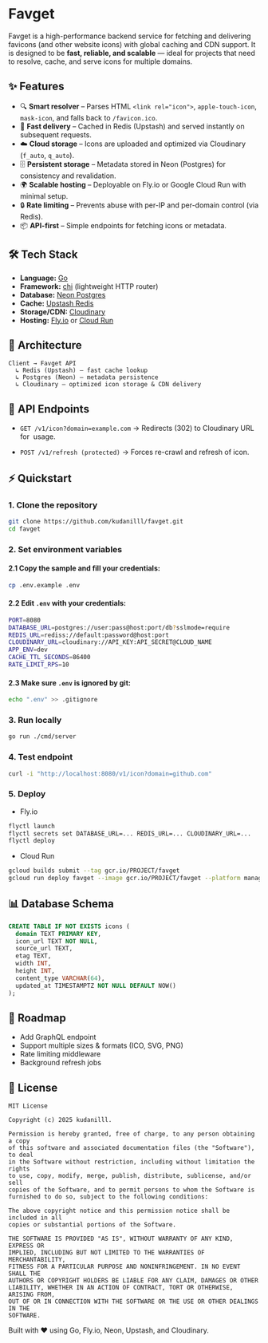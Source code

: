 # Favget

Favget is a high-performance backend service for fetching and delivering favicons (and other website icons) with global caching and CDN support.
It is designed to be **fast, reliable, and scalable** — ideal for projects that need to resolve, cache, and serve icons for multiple domains.

## ✨ Features

- 🔍 **Smart resolver** – Parses HTML `<link rel="icon">`, `apple-touch-icon`, `mask-icon`, and falls back to `/favicon.ico`.
- 🚀 **Fast delivery** – Cached in Redis (Upstash) and served instantly on subsequent requests.
- ☁️ **Cloud storage** – Icons are uploaded and optimized via Cloudinary (`f_auto`, `q_auto`).
- 🗄️ **Persistent storage** – Metadata stored in Neon (Postgres) for consistency and revalidation.
- 🌍 **Scalable hosting** – Deployable on Fly.io or Google Cloud Run with minimal setup.
- 🔒 **Rate limiting** – Prevents abuse with per-IP and per-domain control (via Redis).
- 📦 **API-first** – Simple endpoints for fetching icons or metadata.

## 🛠️ Tech Stack

- **Language:** [Go](https://go.dev/)
- **Framework:** [chi](https://github.com/go-chi/chi) (lightweight HTTP router)
- **Database:** [Neon Postgres](https://neon.tech/)
- **Cache:** [Upstash Redis](https://upstash.com/)
- **Storage/CDN:** [Cloudinary](https://cloudinary.com/)
- **Hosting:** [Fly.io](https://fly.io/) or [Cloud Run](https://cloud.google.com/run)

## 📐 Architecture

```text
Client → Favget API
  ↳ Redis (Upstash) – fast cache lookup
  ↳ Postgres (Neon) – metadata persistence
  ↳ Cloudinary – optimized icon storage & CDN delivery
```

## 🚦 API Endpoints

- `GET /v1/icon?domain=example.com`
  → Redirects (302) to Cloudinary URL for <img> usage.

- `POST /v1/refresh (protected)`
  → Forces re-crawl and refresh of icon.

## ⚡ Quickstart

### 1. Clone the repository

```bash
git clone https://github.com/kudanilll/favget.git
cd favget
```

### 2. Set environment variables

#### 2.1 Copy the sample and fill your credentials:

```bash
cp .env.example .env
```

#### 2.2 Edit `.env` with your credentials:

```bash
PORT=8080
DATABASE_URL=postgres://user:pass@host:port/db?sslmode=require
REDIS_URL=rediss://default:password@host:port
CLOUDINARY_URL=cloudinary://API_KEY:API_SECRET@CLOUD_NAME
APP_ENV=dev
CACHE_TTL_SECONDS=86400
RATE_LIMIT_RPS=10
```

#### 2.3 Make sure `.env` is ignored by git:

```bash
echo ".env" >> .gitignore
```

### 3. Run locally

```bash
go run ./cmd/server
```

### 4. Test endpoint

```bash
curl -i "http://localhost:8080/v1/icon?domain=github.com"
```

### 5. Deploy

- Fly.io

```bash
flyctl launch
flyctl secrets set DATABASE_URL=... REDIS_URL=... CLOUDINARY_URL=...
flyctl deploy
```

- Cloud Run

```bash
gcloud builds submit --tag gcr.io/PROJECT/favget
gcloud run deploy favget --image gcr.io/PROJECT/favget --platform managed --region asia-southeast2
```

## 📊 Database Schema

```sql
CREATE TABLE IF NOT EXISTS icons (
  domain TEXT PRIMARY KEY,
  icon_url TEXT NOT NULL,
  source_url TEXT,
  etag TEXT,
  width INT,
  height INT,
  content_type VARCHAR(64),
  updated_at TIMESTAMPTZ NOT NULL DEFAULT NOW()
);
```

## 🔮 Roadmap

- Add GraphQL endpoint
- Support multiple sizes & formats (ICO, SVG, PNG)
- Rate limiting middleware
- Background refresh jobs

## 📄 License

```text
MIT License

Copyright (c) 2025 kudanilll.

Permission is hereby granted, free of charge, to any person obtaining a copy
of this software and associated documentation files (the "Software"), to deal
in the Software without restriction, including without limitation the rights
to use, copy, modify, merge, publish, distribute, sublicense, and/or sell
copies of the Software, and to permit persons to whom the Software is
furnished to do so, subject to the following conditions:

The above copyright notice and this permission notice shall be included in all
copies or substantial portions of the Software.

THE SOFTWARE IS PROVIDED "AS IS", WITHOUT WARRANTY OF ANY KIND, EXPRESS OR
IMPLIED, INCLUDING BUT NOT LIMITED TO THE WARRANTIES OF MERCHANTABILITY,
FITNESS FOR A PARTICULAR PURPOSE AND NONINFRINGEMENT. IN NO EVENT SHALL THE
AUTHORS OR COPYRIGHT HOLDERS BE LIABLE FOR ANY CLAIM, DAMAGES OR OTHER
LIABILITY, WHETHER IN AN ACTION OF CONTRACT, TORT OR OTHERWISE, ARISING FROM,
OUT OF OR IN CONNECTION WITH THE SOFTWARE OR THE USE OR OTHER DEALINGS IN THE
SOFTWARE.
```

Built with ❤️ using Go, Fly.io, Neon, Upstash, and Cloudinary.
